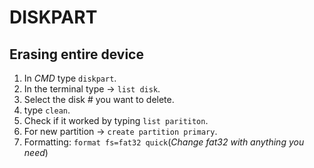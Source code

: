 # DISKPART

## Erasing entire device

1. In _CMD_ type `diskpart`.
2. In the terminal type -> `list disk`.
3. Select the disk # you want to delete.
4. type `clean`.
5. Check if it worked by typing `list parititon`.
6. For new partition -> `create partition primary`.
7. Formatting: `format fs=fat32 quick`(_Change fat32 with anything you need_)
